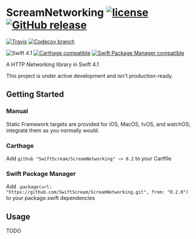 # ScreamNetworking [![license](https://img.shields.io/github/license/SwiftScream/ScreamNetworking.svg)](https://raw.githubusercontent.com/SwiftScream/ScreamNetworking/master/LICENSE) [![GitHub release](https://img.shields.io/github/release/SwiftScream/ScreamNetworking.svg)](https://github.com/SwiftScream/ScreamNetworking/releases/latest)


[![Travis](https://api.travis-ci.com/SwiftScream/ScreamNetworking.svg?branch=master)](https://travis-ci.com/SwiftScream/ScreamNetworking)
[![Codecov branch](https://img.shields.io/codecov/c/github/SwiftScream/ScreamNetworking/master.svg)](https://codecov.io/gh/SwiftScream/ScreamNetworking/branch/master)

![Swift 4.1](https://img.shields.io/badge/swift-4.1-4BC51D.svg?style=flat)
[![Carthage compatible](https://img.shields.io/badge/Carthage-compatible-4BC51D.svg?style=flat)](https://github.com/Carthage/Carthage)
[![Swift Package Manager compatible](https://img.shields.io/badge/Swift%20Package%20Manager-compatible-4BC51D.svg?style=flat)](https://swift.org/package-manager/)

A HTTP Networking library in Swift 4.1

This project is under active development and isn't production-ready.

## Getting Started

### Manual
Static Framework targets are provided for iOS, MacOS, tvOS, and watchOS; integrate them as you normally would.

### Carthage
Add `github "SwiftScream/ScreamNetworking" ~> 0.2` to your Cartfile

### Swift Package Manager
Add `.package(url: "https://github.com/SwiftScream/ScreamNetworking.git", from: "0.2.0")` to your package.swift dependencies

## Usage

TODO
